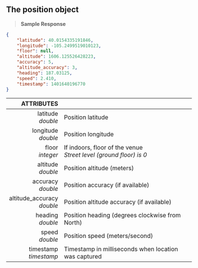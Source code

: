 ## The position object

> **Sample Response**

```json
{
    "latitude": 40.0154335191846,
    "longitude": -105.2499519010123,
    "floor": null,
    "altitude": 1606.125526428223,
    "accuracy": 5,
    "altitude_accuracy": 3,
    "heading": 187.03125,
    "speed": 2.410,
    "timestamp": 1401640196770
}
```

ATTRIBUTES ||
---------:| -----------
latitude<br>*double*  | Position latitude
longitude<br>*double*  | Position longitude
floor<br>*integer*  | If indoors, floor of the venue<br>*Street level (ground floor) is 0*
altitude<br>*double*  | Position altitude (meters)
accuracy<br>*double*  | Position accuracy (if available)
altitude_accuracy <br>*double*  | Position altitude accuracy (if available)
heading<br>*double*  | Position heading (degrees clockwise from North)
speed<br>*double*  | Position speed (meters/second)
timestamp<br>*timestamp*  | Timestamp in milliseconds when location was captured

